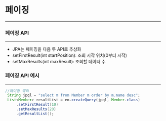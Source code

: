 # 페이징
***
### 페이징 API
***
* JPA는 페이징을 다음 두 API로 추상화
* setFirstResult(int startPosition): 조회 시작 위치(0부터 시작)
* setMaxResults(int maxResult): 조회할 데이터 수
### 페이징 API 예시
***
```java
//페이징 쿼리
 String jpql = "select m from Member m order by m.name desc";
 List<Member> resultList = em.createQuery(jpql, Member.class)
     .setFirstResult(10)
     .setMaxResults(20)
     .getResultList();
```